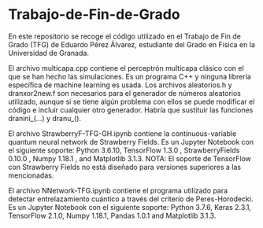 # Trabajo-de-Fin-de-Grado
En este repositorio se recoge el código utilizado en el Trabajo de Fin de Grado (TFG) de Eduardo Pérez Álvarez, estudiante del Grado en Física en la Universidad de Granada.

El archivo multicapa.cpp contiene el perceptrón multicapa clásico con el que se han hecho las simulaciones. Es un programa C++ y ninguna librería específica de machine learning es usada. Los archivos aleatorios.h y dranxor2new.f son necesarios para el generador de números aleatorios utilizado, aunque si se tiene algún problema con ellos se puede modificar el código e incluir cualquier otro generador. Habría que sustituir las funciones dranini_(...) y dranu_().

El archivo StrawberryF-TFG-GH.ipynb contiene la continuous-variable quantum neural network de Strawberry Fields. Es un Jupyter Notebook con el siguiente soporte: Python 3.6.10, TensorFlow 1.3.0 , StrawberryFields 0.10.0 , Numpy 1.18.1 , and Matplotlib
3.1.3. NOTA: El soporte de TensorFlow con Strawberry Fields no está diseñado para versiones superiores a las mencionadas.

El archivo NNetwork-TFG.ipynb contiene el programa utilizado para detectar entrelazamiento cuántico a través del criterio de Peres-Horodecki. Es un Jupyter Notebook con el siguiente soporte: Python 3.7.6, Keras 2.3.1, TensorFlow 2.1.0, Numpy 1.18.1, Pandas
1.0.1 and Matplotlib 3.1.3.
